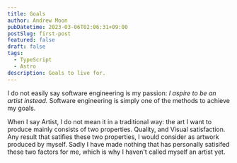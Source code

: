 ```yaml
---
title: Goals
author: Andrew Moon
pubDatetime: 2023-03-06T02:06:31+09:00
postSlug: first-post
featured: false
draft: false
tags:
  - TypeScript
  - Astro
description: Goals to live for.
---
```


I do not easily say software engineering is my passion:
_I aspire to be an artist instead._ Software engineering is simply one of the methods to achieve my goals.

When I say Artist, I do not mean it in a traditional way: the art I want to produce mainly consists of two properties. Quality, and Visual satisfaction. Any result that satifies these two properties, I would consider as artwork produced by myself. Sadly I have made nothing that has personally satisifed these two factors for me, which is why I haven't called myself an artist yet.
